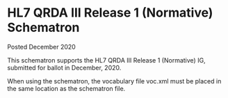 # HL7 QRDA III Release 1 (Normative) Schematron

Posted December 2020

This schematron supports the HL7 QRDA III Release 1 (Normative) IG, submitted for ballot in December, 2020.

When  using the schematron, the vocabulary file voc.xml must be placed in the same location as the schematron file.